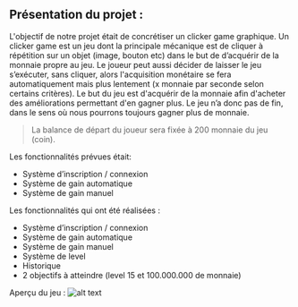 ## Présentation du projet :
L'objectif de notre projet était de concrétiser un clicker game graphique. Un clicker game est
un jeu dont la principale mécanique est de cliquer à répétition sur un objet (image, bouton etc) dans le
but de d’acquérir de la monnaie propre au jeu. Le joueur peut aussi décider de laisser le jeu s’exécuter,
sans cliquer, alors l'acquisition monétaire se fera automatiquement mais plus lentement (x monnaie
par seconde selon certains critères). Le but du jeu est d'acquérir de la monnaie afin d'acheter des
améliorations permettant d'en gagner plus. Le jeu n’a donc pas de fin, dans le sens où nous pourrons
toujours gagner plus de monnaie.

> La balance de départ du joueur sera fixée à 200 monnaie du jeu (coin).

Les fonctionnalités prévues était:

 - Système d’inscription / connexion
 - Système de gain automatique
 - Système de gain manuel
 

Les fonctionnalités qui ont été réalisées :

 - Système d’inscription / connexion
 - Système de gain automatique
 - Système de gain manuel
 - Système de level
 - Historique
 - 2 objectifs à atteindre (level 15 et 100.000.000 de monnaie)
 
 Aperçu du jeu :
![alt text](https://github.com/Namysh/clicker-game.py/blob/master/aper%C3%A7u.png"aper_u")

